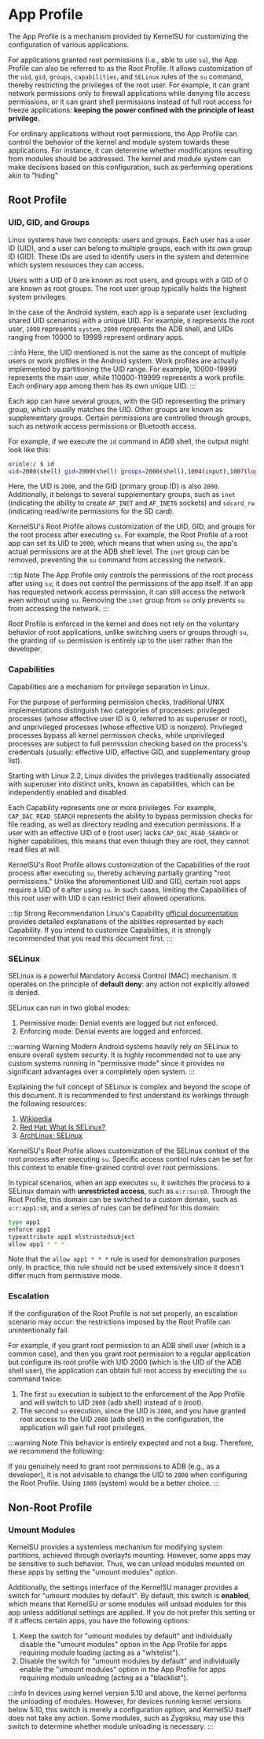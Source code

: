 # App Profile

The App Profile is a mechanism provided by KernelSU for customizing the configuration of various applications.

For applications granted root permissions (i.e., able to use `su`), the App Profile can also be referred to as the Root Profile. It allows customization of the `uid`, `gid`, `groups`, `capabilities`, and `SELinux` rules of the `su` command, thereby restricting the privileges of the root user. For example, it can grant network permissions only to firewall applications while denying file access permissions, or it can grant shell permissions instead of full root access for freeze applications: **keeping the power confined with the principle of least privilege.**

For ordinary applications without root permissions, the App Profile can control the behavior of the kernel and module system towards these applications. For instance, it can determine whether modifications resulting from modules should be addressed. The kernel and module system can make decisions based on this configuration, such as performing operations akin to "hiding"

## Root Profile

### UID, GID, and Groups

Linux systems have two concepts: users and groups. Each user has a user ID (UID), and a user can belong to multiple groups, each with its own group ID (GID). These IDs are used to identify users in the system and determine which system resources they can access.

Users with a UID of 0 are known as root users, and groups with a GID of 0 are known as root groups. The root user group typically holds the highest system privileges.

In the case of the Android system, each app is a separate user (excluding shared UID scenarios) with a unique UID. For example, `0` represents the root user, `1000` represents `system`, `2000` represents the ADB shell, and UIDs ranging from 10000 to 19999 represent ordinary apps.

:::info
Here, the UID mentioned is not the same as the concept of multiple users or work profiles in the Android system. Work profiles are actually implemented by partitioning the UID range. For example, 10000-19999 represents the main user, while 110000-119999 represents a work profile. Each ordinary app among them has its own unique UID.
:::

Each app can have several groups, with the GID representing the primary group, which usually matches the UID. Other groups are known as supplementary groups. Certain permissions are controlled through groups, such as network access permissions or Bluetooth access.

For example, if we execute the `id` command in ADB shell, the output might look like this:

```sh
oriole:/ $ id
uid=2000(shell) gid=2000(shell) groups=2000(shell),1004(input),1007(log),1011(adb),1015(sdcard_rw),1028(sdcard_r),1078(ext_data_rw),1079(ext_obb_rw),3001(net_bt_admin),3002(net_bt),3003(inet),3006(net_bw_stats),3009(readproc),3011(uhid),3012(readtracefs) context=u:r:shell:s0
```

Here, the UID is `2000`, and the GID (primary group ID) is also `2000`. Additionally, it belongs to several supplementary groups, such as `inet` (indicating the ability to create `AF_INET` and `AF_INET6` sockets) and `sdcard_rw` (indicating read/write permissions for the SD card).

KernelSU's Root Profile allows customization of the UID, GID, and groups for the root process after executing `su`. For example, the Root Profile of a root app can set its UID to `2000`, which means that when using `su`, the app's actual permissions are at the ADB shell level. The `inet` group can be removed, preventing the `su` command from accessing the network.

:::tip Note
The App Profile only controls the permissions of the root process after using `su`; it does not control the permissions of the app itself. If an app has requested network access permission, it can still access the network even without using `su`. Removing the `inet` group from `su` only prevents `su` from accessing the network.
:::

Root Profile is enforced in the kernel and does not rely on the voluntary behavior of root applications, unlike switching users or groups through `su`, the granting of `su` permission is entirely up to the user rather than the developer.

### Capabilities

Capabilities are a mechanism for privilege separation in Linux.

For the purpose of performing permission checks, traditional UNIX implementations distinguish two categories of processes: privileged processes (whose effective user ID is 0, referred to as superuser or root), and unprivileged processes (whose effective UID is nonzero).  Privileged processes bypass all kernel permission checks, while unprivileged processes are subject to full permission checking based on the process's credentials (usually: effective UID, effective GID, and supplementary group list).

Starting with Linux 2.2, Linux divides the privileges traditionally associated with superuser into distinct units, known as capabilities, which can be independently enabled and disabled.

Each Capability represents one or more privileges. For example, `CAP_DAC_READ_SEARCH` represents the ability to bypass permission checks for file reading, as well as directory reading and execution permissions. If a user with an effective UID of `0` (root user) lacks `CAP_DAC_READ_SEARCH` or higher capabilities, this means that even though they are root, they cannot read files at will.

KernelSU's Root Profile allows customization of the Capabilities of the root process after executing `su`, thereby achieving partially granting "root permissions." Unlike the aforementioned UID and GID, certain root apps require a UID of `0` after using `su`. In such cases, limiting the Capabilities of this root user with UID `0` can restrict their allowed operations.

:::tip Strong Recommendation
Linux's Capability [official documentation](https://man7.org/linux/man-pages/man7/capabilities.7.html) provides detailed explanations of the abilities represented by each Capability. If you intend to customize Capabilities, it is strongly recommended that you read this document first.
:::

### SELinux

SELinux is a powerful Mandatory Access Control (MAC) mechanism. It operates on the principle of **default deny**: any action not explicitly allowed is denied.

SELinux can run in two global modes:

1. Permissive mode: Denial events are logged but not enforced.
2. Enforcing mode: Denial events are logged and enforced.

:::warning Warning
Modern Android systems heavily rely on SELinux to ensure overall system security. It is highly recommended not to use any custom systems running in "permissive mode" since it provides no significant advantages over a completely open system.
:::

Explaining the full concept of SELinux is complex and beyond the scope of this document. It is recommended to first understand its workings through the following resources:

1. [Wikipedia](https://en.wikipedia.org/wiki/Security-Enhanced_Linux)
2. [Red Hat: What Is SELinux?](https://www.redhat.com/en/topics/linux/what-is-selinux)
3. [ArchLinux: SELinux](https://wiki.archlinux.org/title/SELinux)

KernelSU's Root Profile allows customization of the SELinux context of the root process after executing `su`. Specific access control rules can be set for this context to enable fine-grained control over root permissions.

In typical scenarios, when an app executes `su`, it switches the process to a SELinux domain with **unrestricted access**, such as `u:r:su:s0`. Through the Root Profile, this domain can be switched to a custom domain, such as `u:r:app1:s0`, and a series of rules can be defined for this domain:

```sh
type app1
enforce app1
typeattribute app1 mlstrustedsubject
allow app1 * * *
```

Note that the `allow app1 * * *` rule is used for demonstration purposes only. In practice, this rule should not be used extensively since it doesn't differ much from permissive mode.

### Escalation

If the configuration of the Root Profile is not set properly, an escalation scenario may occur: the restrictions imposed by the Root Profile can unintentionally fail.

For example, if you grant root permission to an ADB shell user (which is a common case), and then you grant root permission to a regular application but configure its root profile with UID 2000 (which is the UID of the ADB shell user), the application can obtain full root access by executing the `su` command twice:

1. The first `su` execution is subject to the enforcement of the App Profile and will switch to UID `2000` (adb shell) instead of `0` (root).
2. The second `su` execution, since the UID is `2000`, and you have granted root access to the UID `2000` (adb shell) in the configuration, the application will gain full root privileges.

:::warning Note
This behavior is entirely expected and not a bug. Therefore, we recommend the following:

If you genuinely need to grant root permissions to ADB (e.g., as a developer), it is not advisable to change the UID to `2000` when configuring the Root Profile. Using `1000` (system) would be a better choice.
:::

## Non-Root Profile

### Umount Modules

KernelSU provides a systemless mechanism for modifying system partitions, achieved through overlayfs mounting. However, some apps may be sensitive to such behavior. Thus, we can unload modules mounted on these apps by setting the "umount modules" option.

Additionally, the settings interface of the KernelSU manager provides a switch for "umount modules by default". By default, this switch is **enabled**, which means that KernelSU or some modules will unload modules for this app unless additional settings are applied. If you do not prefer this setting or if it affects certain apps, you have the following options:

1. Keep the switch for "umount modules by default" and individually disable the "umount modules" option in the App Profile for apps requiring module loading (acting as a "whitelist").
2. Disable the switch for "umount modules by default" and individually enable the "umount modules" option in the App Profile for apps requiring module unloading (acting as a "blacklist").

:::info
In devices using kernel version 5.10 and above, the kernel performs the unloading of modules. However, for devices running kernel versions below 5.10, this switch is merely a configuration option, and KernelSU itself does not take any action. Some modules, such as Zygisksu, may use this switch to determine whether module unloading is necessary.
:::
